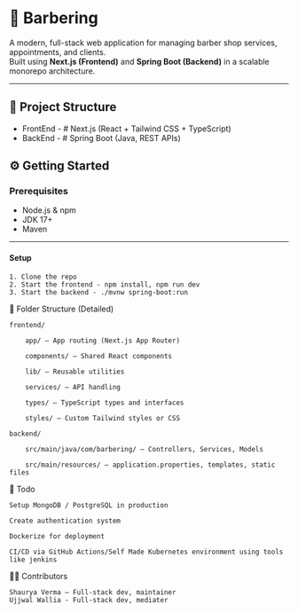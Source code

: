 # 💈 Barbering

A modern, full-stack web application for managing barber shop services, appointments, and clients.  
Built using **Next.js (Frontend)** and **Spring Boot (Backend)** in a scalable monorepo architecture.

---

## 🧱 Project Structure

 - FrontEnd - # Next.js (React + Tailwind CSS + TypeScript)
 - BackEnd - # Spring Boot (Java, REST APIs)

 ## ⚙️ Getting Started

### Prerequisites

- Node.js & npm
- JDK 17+
- Maven

---

#### Setup

    1. Clone the repo
    2. Start the frontend - npm install, npm run dev
    3. Start the backend - ./mvnw spring-boot:run


📁 Folder Structure (Detailed)
    
    frontend/

        app/ – App routing (Next.js App Router)

        components/ – Shared React components

        lib/ – Reusable utilities

        services/ – API handling

        types/ – TypeScript types and interfaces

        styles/ – Custom Tailwind styles or CSS

    backend/

        src/main/java/com/barbering/ – Controllers, Services, Models

        src/main/resources/ – application.properties, templates, static files

📌 Todo

    Setup MongoDB / PostgreSQL in production

    Create authentication system

    Dockerize for deployment

    CI/CD via GitHub Actions/Self Made Kubernetes environment using tools like jenkins

🧑‍💻 Contributors

    Shaurya Verma – Full-stack dev, maintainer
    Ujjwal Wallia - Full-stack dev, mediater

